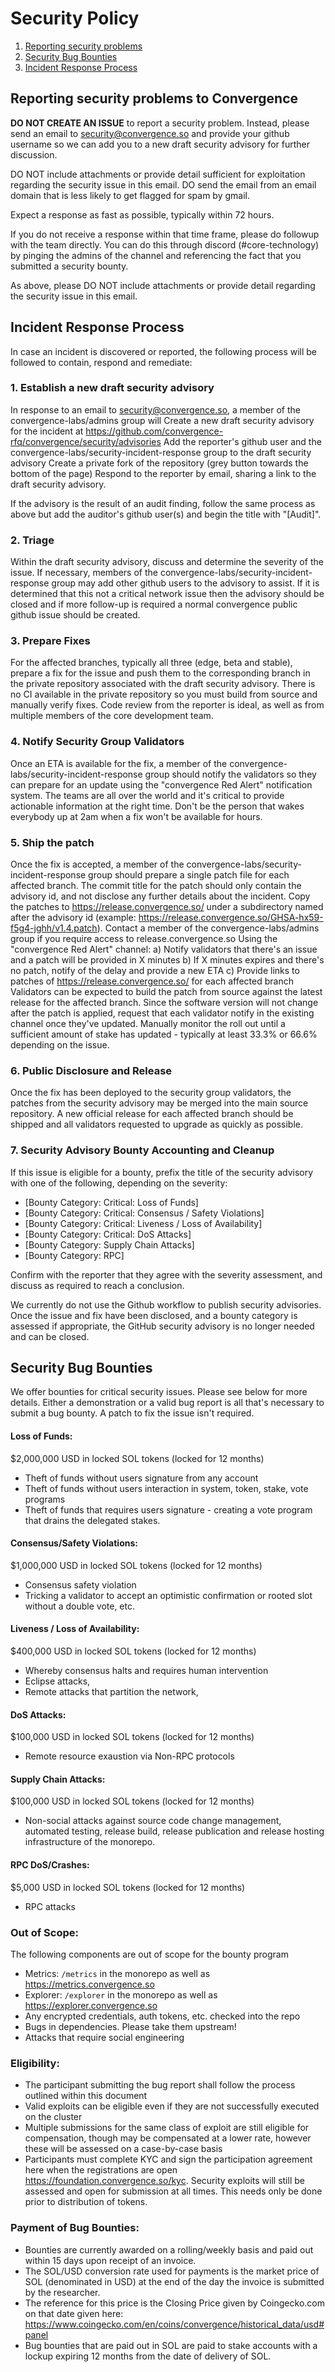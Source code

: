 # Security Policy

1. [Reporting security problems](#reporting)
4. [Security Bug Bounties](#bounty)
2. [Incident Response Process](#process)

<a name="reporting"></a>

## Reporting security problems to Convergence

**DO NOT CREATE AN ISSUE** to report a security problem. Instead, please send an
email to security@convergence.so and provide your github username so we can add you
to a new draft security advisory for further discussion.

DO NOT include attachments or provide detail sufficient for exploitation regarding the security issue in this email. 
DO send the email from an email domain that is less likely to get flagged for spam by gmail. 

Expect a response as fast as possible, typically within 72 hours.

If you do not receive a response within that time frame, please do followup with the team directly. You can do this through discord (#core-technology) by pinging the admins of the channel and referencing the fact that you submitted a security bounty.

As above, please DO NOT include attachments or provide detail regarding the security issue in this email. 

## Incident Response Process

In case an incident is discovered or reported, the following process will be followed to contain, respond and remediate:

### 1. Establish a new draft security advisory

In response to an email to security@convergence.so, a member of the convergence-labs/admins group will
Create a new draft security advisory for the incident at https://github.com/convergence-rfq/convergence/security/advisories
Add the reporter's github user and the convergence-labs/security-incident-response group to the draft security advisory
Create a private fork of the repository (grey button towards the bottom of the page)
Respond to the reporter by email, sharing a link to the draft security advisory.

If the advisory is the result of an audit finding, follow the same process as above but add the auditor's github user(s) and begin the title with "[Audit]".

### 2. Triage

Within the draft security advisory, discuss and determine the severity of the issue. If necessary, members of the convergence-labs/security-incident-response group may add other github users to the advisory to assist.
If it is determined that this not a critical network issue then the advisory should be closed and if more follow-up is required a normal convergence public github issue should be created.

### 3. Prepare Fixes

For the affected branches, typically all three (edge, beta and stable), prepare a fix for the issue and push them to the corresponding branch in the private repository associated with the draft security advisory.
There is no CI available in the private repository so you must build from source and manually verify fixes.
Code review from the reporter is ideal, as well as from multiple members of the core development team.

### 4. Notify Security Group Validators

Once an ETA is available for the fix, a member of the convergence-labs/security-incident-response group should notify the validators so they can prepare for an update using the "convergence Red Alert" notification system.
The teams are all over the world and it's critical to provide actionable information at the right time. Don't be the person that wakes everybody up at 2am when a fix won't be available for hours.

### 5. Ship the patch

Once the fix is accepted, a member of the convergence-labs/security-incident-response group should prepare a single patch file for each affected branch. The commit title for the patch should only contain the advisory id, and not disclose any further details about the incident.
Copy the patches to https://release.convergence.so/ under a subdirectory named after the advisory id (example: https://release.convergence.so/GHSA-hx59-f5g4-jghh/v1.4.patch). Contact a member of the convergence-labs/admins group if you require access to release.convergence.so
Using the "convergence Red Alert" channel:
    a) Notify validators that there's an issue and a patch will be provided in X minutes
    b) If X minutes expires and there's no patch, notify of the delay and provide a new ETA
    c) Provide links to patches of https://release.convergence.so/ for each affected branch
Validators can be expected to build the patch from source against the latest release for the affected branch.
Since the software version will not change after the patch is applied, request that each validator notify in the existing channel once they've updated. Manually monitor the roll out until a sufficient amount of stake has updated - typically at least 33.3% or 66.6% depending on the issue.

### 6. Public Disclosure and Release

Once the fix has been deployed to the security group validators, the patches from the security advisory may be merged into the main source repository. A new official release for each affected branch should be shipped and all validators requested to upgrade as quickly as possible.

### 7. Security Advisory Bounty Accounting and Cleanup

If this issue is eligible for a bounty, prefix the title of the security advisory with one of the following, depending on the severity:

- [Bounty Category: Critical: Loss of Funds]
- [Bounty Category: Critical: Consensus / Safety Violations]
- [Bounty Category: Critical: Liveness / Loss of Availability]
- [Bounty Category: Critical: DoS Attacks]
- [Bounty Category: Supply Chain Attacks]
- [Bounty Category: RPC]

Confirm with the reporter that they agree with the severity assessment, and discuss as required to reach a conclusion.

We currently do not use the Github workflow to publish security advisories. Once the issue and fix have been disclosed, and a bounty category is assessed if appropriate, the GitHub security advisory is no longer needed and can be closed.

<a name="bounty"></a>

## Security Bug Bounties

We offer bounties for critical security issues. Please see below for more details. Either a demonstration or a valid bug report is all that's necessary to submit a bug bounty. A patch to fix the issue isn't required.

#### Loss of Funds:

$2,000,000 USD in locked SOL tokens (locked for 12 months)

* Theft of funds without users signature from any account
* Theft of funds without users interaction in system, token, stake, vote programs
* Theft of funds that requires users signature - creating a vote program that drains the delegated stakes.

#### Consensus/Safety Violations:

$1,000,000 USD in locked SOL tokens (locked for 12 months)

* Consensus safety violation
* Tricking a validator to accept an optimistic confirmation or rooted slot without a double vote, etc.

#### Liveness / Loss of Availability: 

$400,000 USD in locked SOL tokens (locked for 12 months)

* Whereby consensus halts and requires human intervention
* Eclipse attacks,
* Remote attacks that partition the network,

#### DoS Attacks:

$100,000 USD in locked SOL tokens (locked for 12 months)

* Remote resource exaustion via Non-RPC protocols

#### Supply Chain Attacks: 

$100,000 USD in locked SOL tokens (locked for 12 months)
* Non-social attacks against source code change management, automated testing, release build, release publication and release hosting infrastructure of the monorepo.

#### RPC DoS/Crashes:

$5,000 USD in locked SOL tokens (locked for 12 months)

* RPC attacks

### Out of Scope:

The following components are out of scope for the bounty program

* Metrics: `/metrics` in the monorepo as well as https://metrics.convergence.so
* Explorer: `/explorer` in the monorepo as well as https://explorer.convergence.so
* Any encrypted credentials, auth tokens, etc. checked into the repo
* Bugs in dependencies. Please take them upstream!
* Attacks that require social engineering

### Eligibility:

* The participant submitting the bug report shall follow the process outlined within this document
* Valid exploits can be eligible even if they are not successfully executed on the cluster
* Multiple submissions for the same class of exploit are still eligible for compensation, though may be compensated at a lower rate, however these will be assessed on a case-by-case basis
* Participants must complete KYC and sign the participation agreement here when the registrations are open https://foundation.convergence.so/kyc. Security exploits will still be assessed and open for submission at all times. This needs only be done prior to distribution of tokens.

### Payment of Bug Bounties:

* Bounties are currently awarded on a rolling/weekly basis and paid out within 15 days upon receipt of an invoice.
* The SOL/USD conversion rate used for payments is the market price of SOL (denominated in USD) at the end of the day the invoice is submitted by the researcher.
* The reference for this price is the Closing Price given by Coingecko.com on that date given here: https://www.coingecko.com/en/coins/convergence/historical_data/usd#panel
* Bug bounties that are paid out in SOL are paid to stake accounts with a lockup expiring 12 months from the date of delivery of SOL.